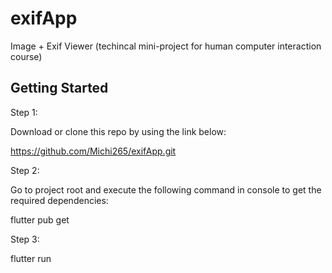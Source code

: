 # exifApp
 Image + Exif Viewer (techincal mini-project for human computer interaction course)

## Getting Started

Step 1:

Download or clone this repo by using the link below:

https://github.com/Michi265/exifApp.git

Step 2:

Go to project root and execute the following command in console to get the required dependencies:

flutter pub get 

Step 3:

flutter run 
